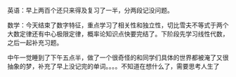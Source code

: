 英语：早上两百个还只来得及复习了一半，分两段记没问题。

数学：今天结束了数字特征，重点学习了相关性和独立性，切比雪夫不等式于两个大数定律还有中心极限定律，概率论知识点快要完结了。下阶段先学习线性代数，之后一起补充习题。

中午一觉睡到了下午五点半，做了一个很奇怪的和同学们具体的世界都被淹了又很抽象的梦，补充了早上没记完的单词。。。。不知道在想什么了，需要思考人生了
